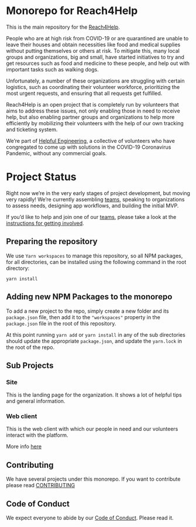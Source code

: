 # Monorepo for Reach4Help

This is the main repository for the [Reach4Help](https://reach4help.org/).

People who are at high risk from COVID-19 or are quarantined are unable to leave their houses and obtain necessities like food and medical supplies without putting themselves or others at risk. To mitigate this, many local groups and organizations, big and small, have started initiatives to try and get resources such as food and medicine to these people, and help out with important tasks such as walking dogs.

Unfortunately, a number of these organizations are struggling with certain logistics, such as coordinating their volunteer workforce, prioritizing the most urgent requests, and ensuring that all requests get fulfilled.

Reach4Help is an open project that is completely run by volunteers that aims to address these issues, not only enabling those in need to receive help, but also enabling partner groups and organizations to help more efficiently by mobilizing their volunteers with the help of our own tracking and ticketing system.

We’re part of [Helpful Engineering](https://www.helpfulengineering.org/),
a collective of volunteers who have congregated to come up with solutions in the COVID-19 Coronavirus Pandemic, without any commercial goals.

# Project Status
Right now we’re in the very early stages of project development, but moving very rapidly! We’re currently assembling [teams](https://github.com/covidaidapp/info#project-team), speaking to organizations to assess needs, designing app workflows, and building the initial MVP.

If you’d like to help and join one of our [teams](https://github.com/covidaidapp/info#project-team), please take a look at the [instructions for getting involved](https://github.com/covidaidapp/info#get-involved).

## Preparing the repository

We use `Yarn workspaces` to manage this repository,
so all NPM packages,
for all directories,
can be installed using the following command in the root directory:

```
yarn install
```

## Adding new NPM Packages to the monorepo

To add a new project to the repo,
simply create a new folder and its `package.json` file,
then add it to the `"workspaces"` property in the `package.json` file in the
root of this repository.

At this point running `yarn add` or `yarn install` in any of the sub directories
should update the appropriate `package.json`,
and update the `yarn.lock` in the root of the repo.

## Sub Projects

### Site
This is the landing page for the organization. It shows a lot of helpful tips and general information.

### Web client
This is the web client with which our people in need and our volunteers interact with the platform.

More info [here](web-client/README.md)

## Contributing

We have several projects under this monorepo. If you want to contribute please read [CONTRIBUTING](CONTRIBUTING.md)

## Code of Conduct

We expect everyone to abide by our [Code of Conduct](CODE_OF_CONDUCT.md). Please read it.
